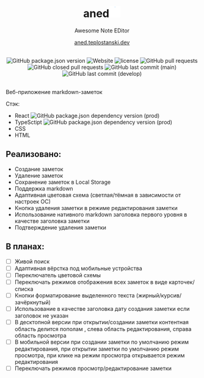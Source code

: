 <div align="center">
  <h1>aned<img width="30" src="./assets/seedling.gif" alt="seedling emoji"></h1>
  <span>Awesome Note EDitor</span>

  <a href="https://aned.teplostanski.dev">aned.teplostanski.dev</a>

  <br/>
  
  <img src="https://img.shields.io/github/package-json/v/teplostanski/aned?color=%23ffffff&style=for-the-badge" alt="GitHub package.json version">
  <img src="https://img.shields.io/website?down_color=%23ff0000&down_message=offline&style=for-the-badge&up_color=green&up_message=online&url=https%3A%2F%2Faned.teplostanski.dev" alt="Website">
  <img src="https://img.shields.io/github/license/teplostanski/aned?style=for-the-badge" alt="license">
  <img src="https://img.shields.io/github/issues-pr-raw/teplostanski/aned?style=for-the-badge" alt="GitHub pull requests">
  <img src="https://img.shields.io/github/issues-pr-closed/teplostanski/aned?style=for-the-badge" alt="GitHub closed pull requests">
  <img src="https://img.shields.io/github/last-commit/teplostanski/aned/main?label=last%20commit%20in%20main&style=for-the-badge" alt="GitHub last commit (main)">
  <img src="https://img.shields.io/github/last-commit/teplostanski/aned/develop?label=last%20commit%20in%20develop&style=for-the-badge" alt="GitHub last commit (develop)">
  
  
  

</div>

<br>

Веб-приложение markdown-заметок

Стэк:

- React ![GitHub package.json dependency version (prod)](https://img.shields.io/github/package-json/dependency-version/teplostanski/aned/react?label=%20&style=flat-square)
- TypeSctipt ![GitHub package.json dependency version (prod)](https://img.shields.io/github/package-json/dependency-version/teplostanski/aned/dev/typescript?label=%20&style=flat-square)
- CSS
- HTML

## Реализовано:

- Создание заметок
- Удаление заметок
- Сохранение заметок в Local Storage
- Поддержка markdown
- Адаптивная цветовая схема (светлая/тёмная в зависимости от настроек ОС)
- Кнопка удаления заметки в режиме редактирования заметки
- Использование нативного markdown заголовка первого уровня в качестве заголовка заметки
- Подтверждение удаления заметки

## В планах:

- [ ] Живой поиск
- [ ] Адаптивная вёрстка под мобильные устройства
- [ ] Переключатель цветовой схемы
- [ ] Переключать режимов отображения всех заметок в виде карточек/списка
- [ ] Кнопки форматирование выделенного текста (жирный/курсив/зачёркнутый)
- [ ] Использование в качестве заголовка дату создания заметки если заголовок не указан
- [ ] В десктопной версии при открытии/создании заметки контентная область делится пополам , слева область редактирования, справа область просмотра
- [ ] В мобильной версии при создании заметки по умолчанию режим редактирования, при открытии заметки по умолчанию режим просмотра, при клике на режим просмотра открывается режим редактирования
- [ ] Переключать режимов просмотр/редактирование заметки